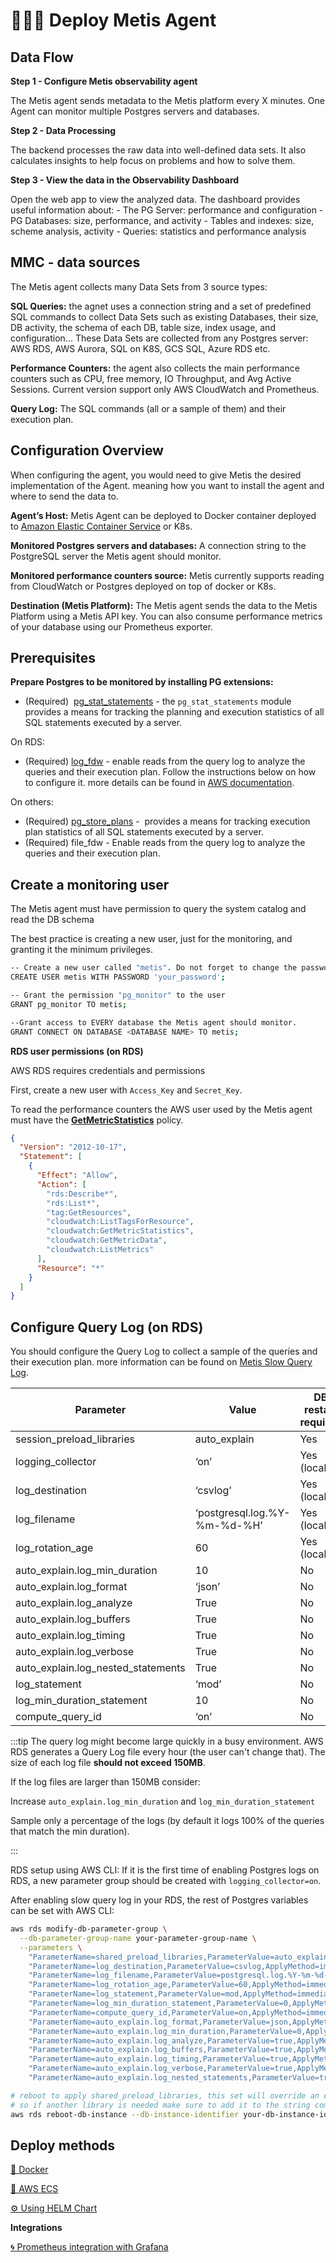 # 🤵🏻‍♂️ Deploy Metis Agent

## Data Flow

**Step 1 - Configure Metis observability agent**

The Metis agent sends metadata to the Metis platform every X minutes. One Agent can monitor multiple Postgres servers and databases.

**Step 2 - Data Processing**

The backend processes the raw data into well-defined data sets. It also calculates insights to help focus on problems and how to solve them.

**Step 3 - View the data in the Observability Dashboard**

Open the web app to view the analyzed data. The dashboard provides useful information about: - The PG Server: performance and configuration - PG Databases: size, performance, and activity - Tables and indexes: size, scheme analysis, activity - Queries: statistics and performance analysis

## MMC - data sources

The Metis agent collects many Data Sets from 3 source types:

**SQL Queries:** the agnet uses a connection string and a set of predefined SQL commands to collect Data Sets such as existing Databases, their size, DB activity, the schema of each DB, table size, index usage, and configuration... These Data Sets are collected from any Postgres server: AWS RDS, AWS Aurora, SQL on K8S, GCS SQL, Azure RDS etc.

**Performance Counters:** the agent also collects the main performance counters such as CPU, free memory, IO Throughput, and Avg Active Sessions. Current version support only AWS CloudWatch and Prometheus.

**Query Log:** The SQL commands (all or a sample of them) and their execution plan.

## Configuration Overview

When configuring the agent, you would need to give Metis the desired implementation of the Agent. meaning how you want to install the agent and where to send the data to.

**Agent’s Host:** Metis Agent can be deployed to Docker container deployed to [Amazon Elastic Container Service](https://aws.amazon.com/ecs/) or K8s.

**Monitored Postgres servers and databases:** A connection string to the PostgreSQL server the Metis agent should monitor.

**Monitored performance counters source:** Metis currently supports reading from CloudWatch or Postgres deployed on top of docker or K8s.

**Destination (Metis Platform):** The Metis agent sends the data to the Metis Platform using a Metis API key. You can also consume performance metrics of your database using our Prometheus exporter.

## Prerequisites

**Prepare Postgres to be monitored by installing PG extensions:**

- (Required)  [pg_stat_statements](https://www.postgresql.org/current/pgstatstatements.html) - the `pg_stat_statements` module provides a means for tracking the planning and execution statistics of all SQL statements executed by a server.

On RDS:

- (Required) [log_fdw](https://github.com/aws/postgresql-logfdw) - enable reads from the query log to analyze the queries and their execution plan. Follow the instructions below on how to configure it. more details can be found in [AWS documentation](https://github.com/aws/postgresql-logfdw).

On others:

- (Required) [pg_store_plans](https://ossc-db.github.io/pg_store_plans/) -  provides a means for tracking execution plan statistics of all SQL statements executed by a server.
- (Required) file_fdw - Enable reads from the query log to analyze the queries and their execution plan.

## Create a monitoring user

The Metis agent must have permission to query the system catalog and read the DB schema

The best practice is creating a new user, just for the monitoring, and granting it the minimum privileges.

```bash
-- Create a new user called "metis". Do not forget to change the password.
CREATE USER metis WITH PASSWORD 'your_password';

-- Grant the permission "pg_monitor" to the user
GRANT pg_monitor TO metis;

--Grant access to EVERY database the Metis agent should monitor.
GRANT CONNECT ON DATABASE <DATABASE NAME> TO metis;
```

**RDS user permissions (on RDS)**

AWS RDS requires credentials and permissions

First, create a new user with `Access_Key` and `Secret_Key`.

To read the performance counters the AWS user used by the Metis agent must have the **[GetMetricStatistics](https:/.aws.amazon.com/AmazonCloudWatch/latest/APIReference/API_GetMetricStatistics.html)** policy.

```json
{
  "Version": "2012-10-17",
  "Statement": [
    {
      "Effect": "Allow",
      "Action": [
        "rds:Describe*",
        "rds:List*",
        "tag:GetResources",
        "cloudwatch:ListTagsForResource",
        "cloudwatch:GetMetricStatistics",
        "cloudwatch:GetMetricData",
        "cloudwatch:ListMetrics"
      ],
      "Resource": "*"
    }
  ]
}
```

## Configure Query Log (on RDS)

You should configure the Query Log to collect a sample of the queries and their execution plan. more information can be found on [Metis Slow Query Log](https://www.npmjs.com/package/@metis-data/slow-query-log).

| Parameter                          | Value                        | DB restart required |
| ---------------------------------- | ---------------------------- | ------------------- |
| session_preload_libraries          | auto_explain                 | Yes                 |
| logging_collector                  | ‘on’                         | Yes (locally)       |
| log_destination                    | ‘csvlog’                     | Yes (locally)       |
| log_filename                       | ‘postgresql.log.%Y-%m-%d-%H’ | Yes (locally)       |
| log_rotation_age                   | 60                           | Yes (locally)       |
| auto_explain.log_min_duration      | 10                           | No                  |
| auto_explain.log_format            | ‘json’                       | No                  |
| auto_explain.log_analyze           | True                         | No                  |
| auto_explain.log_buffers           | True                         | No                  |
| auto_explain.log_timing            | True                         | No                  |
| auto_explain.log_verbose           | True                         | No                  |
| auto_explain.log_nested_statements | True                         | No                  |
| log_statement                      | ‘mod’                        | No                  |
| log_min_duration_statement         | 10                           | No                  |
| compute_query_id                   | ‘on’                         | No                  |

:::tip
The query log might become large quickly in a busy environment. AWS RDS generates a Query Log file every hour (the user can't change that). The size of each log file **should not exceed 150MB**.

If the log files are larger than 150MB consider:

Increase `auto_explain.log_min_duration` and `log_min_duration_statement`

Sample only a percentage of the logs (by default it logs 100% of the queries that match the min duration).

:::

RDS setup using AWS CLI: If it is the first time of enabling Postgres logs on RDS, a new parameter group should be created with `logging_collector=on`.

After enabling slow query log in your RDS, the rest of Postgres variables can be set with AWS CLI:

```bash
aws rds modify-db-parameter-group \
  --db-parameter-group-name your-parameter-group-name \
  --parameters \
    "ParameterName=shared_preload_libraries,ParameterValue=auto_explain,ApplyMethod=pending-reboot" \
    "ParameterName=log_destination,ParameterValue=csvlog,ApplyMethod=immediate" \
    "ParameterName=log_filename,ParameterValue=postgresql.log.%Y-%m-%d-%H,ApplyMethod=immediate" \
    "ParameterName=log_rotation_age,ParameterValue=60,ApplyMethod=immediate" \
    "ParameterName=log_statement,ParameterValue=mod,ApplyMethod=immediate" \
    "ParameterName=log_min_duration_statement,ParameterValue=0,ApplyMethod=immediate" \
    "ParameterName=compute_query_id,ParameterValue=on,ApplyMethod=immediate" \
    "ParameterName=auto_explain.log_format,ParameterValue=json,ApplyMethod=immediate" \
    "ParameterName=auto_explain.log_min_duration,ParameterValue=0,ApplyMethod=immediate" \
    "ParameterName=auto_explain.log_analyze,ParameterValue=true,ApplyMethod=immediate" \
    "ParameterName=auto_explain.log_buffers,ParameterValue=true,ApplyMethod=immediate" \
    "ParameterName=auto_explain.log_timing,ParameterValue=true,ApplyMethod=immediate" \
    "ParameterName=auto_explain.log_verbose,ParameterValue=true,ApplyMethod=immediate" \
    "ParameterName=auto_explain.log_nested_statements,ParameterValue=true,ApplyMethod=immediate"

# reboot to apply shared_preload_libraries, this set will override an exists values
# so if another library is needed make sure to add it to the string command
aws rds reboot-db-instance --db-instance-identifier your-db-instance-id
```

## Deploy methods

[🐳 Docker](Docker.md)

[💠 AWS ECS](AWS%20ECS.md)

[⚙️ Using HELM Chart](Using%20HELM%20Chart.md)

**Integrations**

[🌀 Prometheus integration with Grafana](Prometheus%20integration%20with%20Grafana.md)
